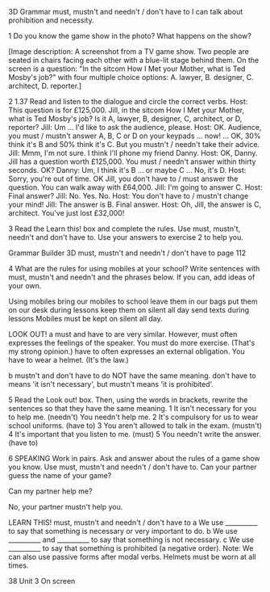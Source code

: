 3D Grammar
must, mustn't and needn't / don't have to
I can talk about prohibition and necessity.

1 Do you know the game show in the photo? What happens on the show?

[Image description: A screenshot from a TV game show. Two people are seated in chairs facing each other with a blue-lit stage behind them. On the screen is a question: "In the sitcom How I Met your Mother, what is Ted Mosby's job?" with four multiple choice options: A. lawyer, B. designer, C. architect, D. reporter.]

2 1.37 Read and listen to the dialogue and circle the correct verbs.
Host: This question is for £125,000. Jill, in the sitcom How I Met your Mother, what is Ted Mosby's job? Is it A, lawyer, B, designer, C, architect, or D, reporter?
Jill: Um ... I'd like to ask the audience, please.
Host: OK. Audience, you must / mustn't answer A, B, C or D on your keypads ... now! ... OK, 30% think it's B and 50% think it's C. But you mustn't / needn't take their advice.
Jill: Mmm, I'm not sure. I think I'll phone my friend Danny.
Host: OK, Danny. Jill has a question worth £125,000. You must / needn't answer within thirty seconds. OK?
Danny: Um, I think it's B ... or maybe C ... No, it's D.
Host: Sorry, you're out of time. OK Jill, you don't have to / must answer the question. You can walk away with £64,000.
Jill: I'm going to answer C.
Host: Final answer?
Jill: No. Yes. No.
Host: You don't have to / mustn't change your mind!
Jill: The answer is B. Final answer.
Host: Oh, Jill, the answer is C, architect. You've just lost £32,000!

3 Read the Learn this! box and complete the rules. Use must, mustn't, needn't and don't have to. Use your answers to exercise 2 to help you.

Grammar Builder 3D must, mustn't and needn't / don't have to page 112

4 What are the rules for using mobiles at your school? Write sentences with must, mustn't and needn't and the phrases below. If you can, add ideas of your own.

Using mobiles
bring our mobiles to school
leave them in our bags
put them on our desk during lessons
keep them on silent all day
send texts during lessons
Mobiles must be kept on silent all day.

LOOK OUT!
a must and have to are very similar. However, must often expresses the feelings of the speaker.
You must do more exercise. (That's my strong opinion.)
have to often expresses an external obligation.
You have to wear a helmet. (It's the law.)

b mustn't and don't have to do NOT have the same meaning. don't have to means 'it isn't necessary', but mustn't means 'it is prohibited'.

5 Read the Look out! box. Then, using the words in brackets, rewrite the sentences so that they have the same meaning.
1 It isn't necessary for you to help me. (needn't)
You needn't help me.
2 It's compulsory for us to wear school uniforms. (have to)
3 You aren't allowed to talk in the exam. (mustn't)
4 It's important that you listen to me. (must)
5 You needn't write the answer. (have to)

6 SPEAKING Work in pairs. Ask and answer about the rules of a game show you know. Use must, mustn't and needn't / don't have to. Can your partner guess the name of your game?

Can my partner help me?

No, your partner mustn't help you.

LEARN THIS! must, mustn't and needn't / don't have to
a We use __________ to say that something is necessary or very important to do.
b We use __________ and __________ to say that something is not necessary.
c We use __________ to say that something is prohibited (a negative order).
Note: We can also use passive forms after modal verbs.
Helmets must be worn at all times.

38 Unit 3 On screen